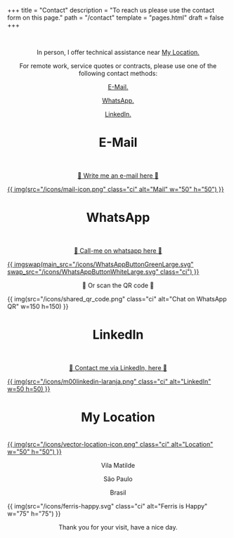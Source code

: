 +++
title = "Contact"
description = "To reach us please use the contact form on this page."
path = "/contact"
template = "pages.html"
draft = false
+++



<br>
<p align="center">In person, I offer technical assistance near <a class="link" href="#ubicación" data-scroll> My Location.</a></p>
<p align="center">For remote work, service quotes or contracts, please use one of the following contact methods:</p>
<p align="center"><a class="link" href="#mail" data-scroll>E-Mail.</a></p>
<p align="center"><a class="link" href="#whatsapp" data-scroll>WhatsApp.</a></p>
<p align="center"><a class="link" href="#linkedin" data-scroll>LinkedIn.</a></p>

<h1 align="center"><a name="mail">E-Mail</a></h1>
</br>
<p align="center"><a aria-label="" href="mailto:info@luis-ti.dev.br">🔻 Write me an e-mail here 🔻</p>
{{ img(src="/icons/mail-icon.png" class="ci" alt="Mail" w="50" h="50") }}
</a>

<h1 align="center"><a name="whatsapp">WhatsApp</a></h1>

</br>

<p align="center"><a aria-label="Chat on WhatsApp" href="https://wa.me/5511933014430">🔻 Call-me on whatsapp here 🔻</p>
{{ imgswap(main_src="/icons/WhatsAppButtonGreenLarge.svg" swap_src="/icons/WhatsAppButtonWhiteLarge.svg" class="ci") }}
</a>
<br>
<p align="center">🔻 Or scan the QR code 🔻</p>

{{ img(src="/icons/shared_qr_code.png" class="ci" alt="Chat on WhatsApp QR" w=150 h=150) }}

<h1 align="center"><a name="linkedin">LinkedIn</a></h1>
</br>
<p align="center"><a aria-label="Linkedin" href="https://www.linkedin.com/in/luis-ricardo-mart%C3%ADnez-d%C3%ADaz/">🔻 Contact me via LinkedIn, here 🔻</p>

{{ img(src="/icons/m00linkedin-laranja.png" class="ci" alt="LinkedIn" w=50 h=50) }}
</a>
<h1 align="center"><a name="ubicación">My Location</a></h1>
<br>
<a aria-label="" href="https://maps.app.goo.gl/2jhxeaV6scHKJsFY9">
{{ img(src="/icons/vector-location-icon.png" class="ci" alt="Location" w="50" h="50") }}
</a>
<p align="center">Vila Matilde</p>
<p align="center">São Paulo</p>
<p align="center">Brasil</p>

{{ img(src="/icons/ferris-happy.svg" class="ci" alt="Ferris is Happy" w="75" h="75") }}

<p align="center">Thank you for your visit, have a nice day.</p>

